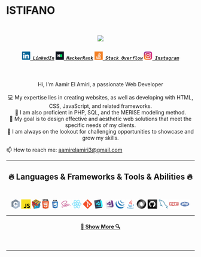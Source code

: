 # ISTIFANO

<h1 align="center">
  <a href="https://git.io/typing-svg">
    <img src="https://readme-typing-svg.herokuapp.com/?lines=Hello,+There!+👋;This+is+El AMIRI+AAMIR....;Nice+to+meet+you!&center=true&size=30">
  </a>
</h1>

<h5 align="center">
  <code><a href="https://www.linkedin.com/in/aamir-el-amiri-5672ba262/" title="LinkedIn Profile"><img width="22" src="images/linkedin.svg"> LinkedIn</a></code>
  <code><a href="https://www.hackerrank.com/profile/elamiriamir7" title="HackerRank Profile"><img width="22" src="images/hackerrank.png"> HackerRank</a></code>
  <code><a href="https://stackoverflow.com/users/24551775/amir-el-amiri" title="Stack Overflow Profile"><img width="22" src="images/stackoverflow.svg"> Stack Overflow</a></code>
  <code><a href="https://www.instagram.com/aamir_el_amiri?igsh=MXdxcXRzZHdvOTVrZA==" title="Instagram Profile"><img width="22" src="images/instagram.svg"> Instagram</a></code>
</h5>
<br>
<p align="center">
  Hi, I'm Aamir El Amiri, a passionate Web Developer
  <br>
  <br>
  💻 My expertise lies in creating websites, as well as developing with HTML, CSS, JavaScript, and related frameworks.
  <br>
  💼 I am also proficient in PHP, SQL, and the MERISE modeling method.
  <br>
  🎯 My goal is to design effective and aesthetic web solutions that meet the specific needs of my clients.
  <br>
  🚀 I am always on the lookout for challenging opportunities to showcase and grow my skills.
  <br>
</p>

  📫 How to reach me: <a href="mailto:aamirelamiri3@gmail.com">aamirelamiri3@gmail.com</a>
</p>

<hr>
<h2 align="center">🔥 Languages & Frameworks & Tools & Abilities 🔥</h2>
<br>
<p align="center">
  <code><img title="C" height="25" src="images/c.svg"></code>
  <code><img title="Javascript" height="25" src="images/javascript.svg"></code>
  <code><img title="Problem Solving" height="25" src="images/problemSolving.png"></code>
  <code><img title="HTML5" height="25" src="images/html5.svg"></code>
  <code><img title="CSS" height="25" src="images/css.svg"></code>
  <code><img title="SASS" height="25" src="images/sass.svg"></code>
  <code><img title="React" height="25" src="images/react-original.svg"></code>
  <code><img title="Git" height="25" src="images/git-original.svg"></code>
  <code><img title="Visual Studio Code" height="25" src="images/vscode.png"></code>
  <code><img title="Microsoft Visual Studio" height="25" src="images/visualstudio.png"></code>
  <code><img title="JQuery" height="25" src="images/jquery-original.svg"></code>
  <code><img title="Java" height="25" src="images/java-original.svg"></code>
  <code><img title="JSON" height="25" src="images/json.svg"></code>
  <code><img title="GitHub" height="25" src="images/github.svg"></code>
  <code><img title="MySQL" height="25" src="images/mysql.svg"></code>
  <code><img title="npm" height="25" src="images/npm.svg"></code>
  <code><img title="PHP" height="25" src="images/php.svg"></code>
</p>
<hr>

<h4 align="center">
  <a href="https://github.com/ISTIFANO?tab=repositories" title="Show Repositories">🔎 Show More 🔍</a>
</h4>
<br>


<hr>



